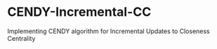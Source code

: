 # CENDY-Incremental-CC
Implementing CENDY algorithm for Incremental Updates to Closeness Centrality 
